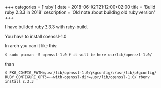 +++
categories = ['ruby']
date = 2018-06-02T21:12:00+02:00
title = 'Build ruby 2.3.3 in 2018'
description = 'Old note about building old ruby version'
+++


I have builded ruby 2.3.3 with ruby-build.

You have to install openssl-1.0

In arch you can it like this:

`$ sudo pacman -S openssl-1.0 # it will be here usr/lib/openssl-1.0/`

than

`$ PKG_CONFIG_PATH=/usr/lib/openssl-1.0/pkgconfig/:/usr/lib/pkgconfig/ RUBY_CONFIGURE_OPTS=--with-openssl-dir=/usr/lib/openssl-1.0/ rbenv install 2.3.3`
